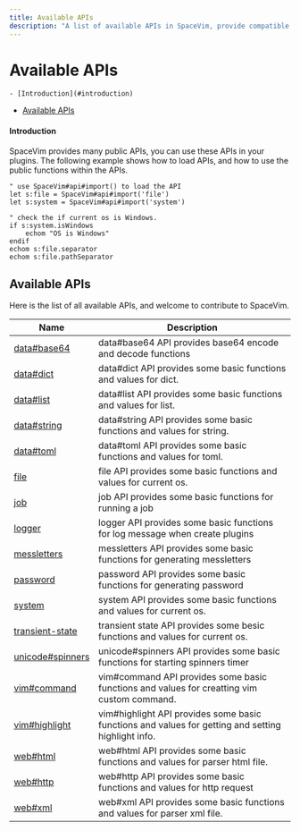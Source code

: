 ```yaml
---
title: Available APIs
description: "A list of available APIs in SpaceVim, provide compatible functions for vim and neovim."
---
```


# Available APIs

<!-- vim-markdown-toc GFM -->

    - [Introduction](#introduction)
- [Available APIs](#available-apis)

<!-- vim-markdown-toc -->

#### Introduction

SpaceVim provides many public APIs, you can use these APIs in your plugins.
The following example shows how to load APIs, and how to use the public functions within the APIs.

```vim
" use SpaceVim#api#import() to load the API
let s:file = SpaceVim#api#import('file')
let s:system = SpaceVim#api#import('system')

" check the if current os is Windows.
if s:system.isWindows
    echom "OS is Windows"
endif
echom s:file.separator
echom s:file.pathSeparator
```

<!-- call SpaceVim#dev#api#update() -->

<!-- SpaceVim api list start -->

## Available APIs

Here is the list of all available APIs, and welcome to contribute to SpaceVim.

| Name                                  | Description                                                                                        |
| ------------------------------------- | -------------------------------------------------------------------------------------------------- |
| [data#base64](data/base64/)           | data#base64 API provides base64 encode and decode functions                                        |
| [data#dict](data/dict/)               | data#dict API provides some basic functions and values for dict.                                   |
| [data#list](data/list/)               | data#list API provides some basic functions and values for list.                                   |
| [data#string](data/string/)           | data#string API provides some basic functions and values for string.                               |
| [data#toml](data/toml/)               | data#toml API provides some basic functions and values for toml.                                   |
| [file](file/)                         | file API provides some basic functions and values for current os.                                  |
| [job](job/)                           | job API provides some basic functions for running a job                                            |
| [logger](logger/)                     | logger API provides some basic functions for log message when create plugins                       |
| [messletters](messletters/)           | messletters API provides some basic functions for generating messletters                           |
| [password](password/)                 | password API provides some basic functions for generating password                                 |
| [system](system/)                     | system API provides some basic functions and values for current os.                                |
| [transient-state](transient-state/)   | transient state API provides some besic functions and values for current os.                       |
| [unicode#spinners](unicode/spinners/) | unicode#spinners API provides some basic functions for starting spinners timer                     |
| [vim#command](vim/command/)           | vim#command API provides some basic functions and values for creatting vim custom command.         |
| [vim#highlight](vim/highlight/)       | vim#highlight API provides some basic functions and values for getting and setting highlight info. |
| [web#html](web/html/)                 | web#html API provides some basic functions and values for parser html file.                        |
| [web#http](web/http/)                 | web#http API provides some basic functions and values for http request                             |
| [web#xml](web/xml/)                   | web#xml API provides some basic functions and values for parser xml file.                          |

<!-- SpaceVim api list end -->
